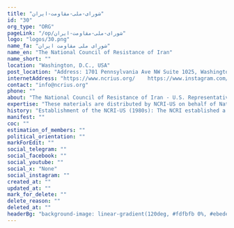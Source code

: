 ```yaml
---
title: "شورای-ملی-مقاومت-ایران"
id: "30"
org_type: "ORG"
pageLink: "/op/شورای-ملی-مقاومت-ایران"
logo: "logos/30.png"
name_fa: "شورای ملی مقاومت ایران"
name_en: "The National Council of Resistance of Iran"
name_short: ""
location: "Washington, D.C., USA"
post_location: "Address: 1701 Pennsylvania Ave NW Suite 1025, Washington, DC 20006"
internetAddress: "https://www.ncrius.org/    https://www.instagram.com/ncrius/"
contact: "info@ncrius.org"
phone: ""
about: "The National Council of Resistance of Iran - U.S. Representative Office (NCRI-US) is the Washington, D.C.-based representative office of the National Council of Resistance of Iran (NCRI). The NCRI is a broad coalition of Iranian opposition groups and individuals united in their goal of establishing a secular, democratic, and non-nuclear republic in Iran."
expertise: "These materials are distributed by NCRI-US on behalf of National Council of Resistance of Iran. Add'l info is on file with the Department of Justice."
history: "Establishment of the NCRI-US (1980s): The NCRI established a representative office in the USA in the 1980s to engage with American policymakers and the public, advocating for a democratic, secular, and non-nuclear Iran."
manifest: ""
coc: ""
estimation_of_members: ""
political_orientation: ""
markForEdit: ""
social_telegram: ""
social_facebook: ""
social_youtube: ""
social_x: "None"
social_instagram: ""
created_at: ""
updated_at: ""
mark_for_delete: ""
delete_reason: ""
deleted_at: ""
headerBg: "background-image: linear-gradient(120deg, #fdfbfb 0%, #ebedee 100%);"
---
```


